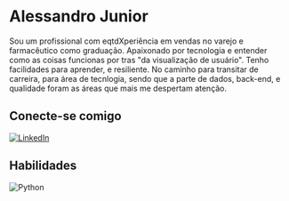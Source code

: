 # Alessandro Junior

Sou um profissional com eqtdXperiência em vendas no varejo e farmacêutico como graduação. Apaixonado por tecnologia e entender como as coisas funcionas por tras "da visualização de usuário".
Tenho facilidades para aprender, e resiliente. No caminho para transitar de carreira, para área de tecnlogia, sendo que a parte de dados, back-end, e qualidade foram as áreas que mais me despertam atenção.

## Conecte-se comigo

[![LinkedIn](https://img.shields.io/badge/LinkedIn-000?style=for-the-badge&logo=linkedin&logoColor=0E76A8)](https://www.linkedin.com/in/alessandrojnr1)

## Habilidades

![Python](https://img.shields.io/badge/Python-000?style=for-the-badge&logo=python)
